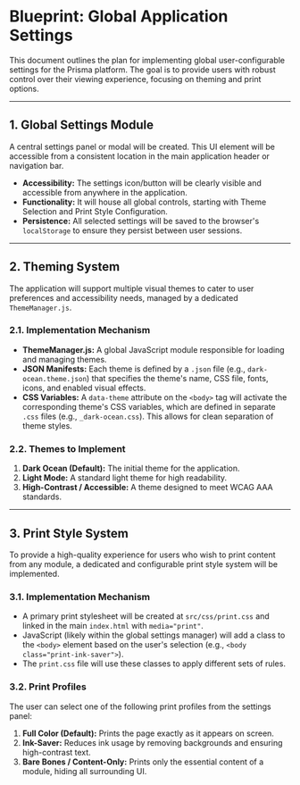 # Blueprint: Global Application Settings

This document outlines the plan for implementing global user-configurable settings for the Prisma platform. The goal is to provide users with robust control over their viewing experience, focusing on theming and print options.

---

## 1. Global Settings Module

A central settings panel or modal will be created. This UI element will be accessible from a consistent location in the main application header or navigation bar.

-   **Accessibility:** The settings icon/button will be clearly visible and accessible from anywhere in the application.
-   **Functionality:** It will house all global controls, starting with Theme Selection and Print Style Configuration.
-   **Persistence:** All selected settings will be saved to the browser's `localStorage` to ensure they persist between user sessions.

---

## 2. Theming System

The application will support multiple visual themes to cater to user preferences and accessibility needs, managed by a dedicated `ThemeManager.js`.

### 2.1. Implementation Mechanism

-   **ThemeManager.js:** A global JavaScript module responsible for loading and managing themes.
-   **JSON Manifests:** Each theme is defined by a `.json` file (e.g., `dark-ocean.theme.json`) that specifies the theme's name, CSS file, fonts, icons, and enabled visual effects.
-   **CSS Variables:** A `data-theme` attribute on the `<body>` tag will activate the corresponding theme's CSS variables, which are defined in separate `.css` files (e.g., `_dark-ocean.css`). This allows for clean separation of theme styles.

### 2.2. Themes to Implement

1.  **Dark Ocean (Default):** The initial theme for the application.
2.  **Light Mode:** A standard light theme for high readability.
3.  **High-Contrast / Accessible:** A theme designed to meet WCAG AAA standards.

---

## 3. Print Style System

To provide a high-quality experience for users who wish to print content from any module, a dedicated and configurable print style system will be implemented.

### 3.1. Implementation Mechanism

-   A primary print stylesheet will be created at `src/css/print.css` and linked in the main `index.html` with `media="print"`.
-   JavaScript (likely within the global settings manager) will add a class to the `<body>` element based on the user's selection (e.g., `<body class="print-ink-saver">`).
-   The `print.css` file will use these classes to apply different sets of rules.

### 3.2. Print Profiles

The user can select one of the following print profiles from the settings panel:

1.  **Full Color (Default):** Prints the page exactly as it appears on screen.
2.  **Ink-Saver:** Reduces ink usage by removing backgrounds and ensuring high-contrast text.
3.  **Bare Bones / Content-Only:** Prints only the essential content of a module, hiding all surrounding UI.
